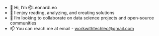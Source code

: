 - 👋 Hi, I’m @LeonardLeo
- 👀 I enjoy reading, analyzing, and creating solutions 
- 💞️ I’m looking to collaborate on data science projects and open-source communities
- 📫 You can reach me at email - workwithtechleo@gmail.com

<!---
LeonardLeo/LeonardLeo is a ✨ special ✨ repository because its `README.md` (this file) appears on your GitHub profile.
You can click the Preview link to take a look at your changes.
--->

